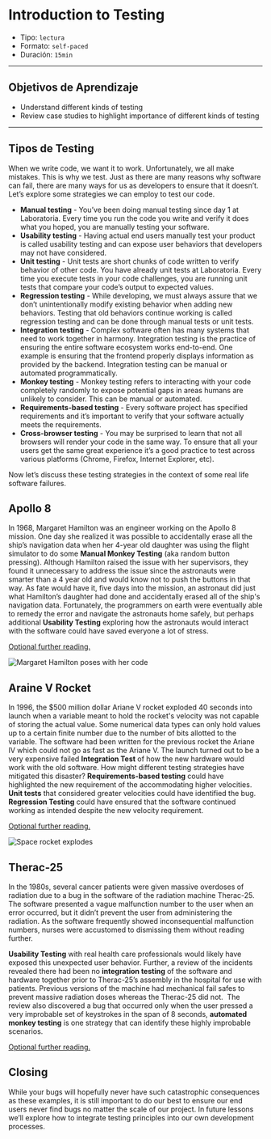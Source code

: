 # Introduction to Testing

- Tipo: `lectura`
- Formato: `self-paced`
- Duración: `15min`


***

## Objetivos de Aprendizaje

- Understand different kinds of testing
- Review case studies to highlight importance of different kinds of testing

***

## Tipos de Testing

When we write code, we want it to work. Unfortunately, we all make mistakes. This is why we test. Just as there are many reasons why software can fail, there are many ways for us as developers to ensure that it doesn’t. Let’s explore some strategies we can employ to test our code.

- **Manual testing** - You’ve been doing manual testing since day 1 at Laboratoria. Every time you run the code you write and verify it does what you hoped, you are manually testing your software.
- **Usability testing** - Having actual end users manually test your product is called usability testing and can expose user behaviors that developers may not have considered.
- **Unit testing** - Unit tests are short chunks of code written to verify behavior of other code. You have already unit tests at Laboratoria. Every time you execute tests in your code challenges, you are running unit tests that compare your code’s output to expected values.
- **Regression testing** - While developing, we must always assure that we don’t unintentionally modify existing behavior when adding new behaviors. Testing that old behaviors continue working is called regression testing and can be done through manual tests or unit tests.
- **Integration testing** - Complex software often has many systems that need to work together in harmony. Integration testing is the practice of ensuring the entire software ecosystem works end-to-end. One example is ensuring that the frontend properly displays information as provided by the backend. Integration testing can be manual or automated programmatically.
- **Monkey testing** - Monkey testing refers to interacting with your code completely randomly to expose potential gaps in areas humans are unlikely to consider. This can be manual or automated.
- **Requirements-based testing** - Every software project has specified requirements and it’s important to verify that your software actually meets the requirements.
- **Cross-browser testing** - You may be surprised to learn that not all browsers will render your code in the same way. To ensure that all your users get the same great experience it’s a good practice to test across various platforms (Chrome, Firefox, Internet Explorer, etc).

Now let’s discuss these testing strategies in the context of some real life software failures.

## Apollo 8

In 1968, Margaret Hamilton was an engineer working on the Apollo 8 mission. One day she realized it was possible to accidentally erase all the ship’s navigation data when her 4-year old daughter was using the flight simulator to do some **Manual Monkey Testing** (aka random button pressing). Although Hamilton raised the issue with her supervisors, they found it unnecessary to address the issue since the astronauts were smarter than a 4 year old and would know not to push the buttons in that way. As fate would have it, five days into the mission, an astronaut did just what Hamilton’s daughter had done and accidentally erased all of the ship's navigation data. Fortunately, the programmers on earth were eventually able to remedy the error and navigate the astronauts home safely, but perhaps additional **Usability Testing** exploring how the astronauts would interact with the software could have saved everyone a lot of stress.

[Optional further reading.](http://sheromargarethamilton.wordpress.com) 

![Margaret Hamilton poses with her code](http://www.grafoso.com/dc/wp-content/uploads/2016/07/ella-1.jpg)

## Araine V Rocket

In 1996, the $500 million dollar Ariane V rocket exploded 40 seconds into launch when a variable meant to hold the rocket's velocity was not capable of storing the actual value. Some numerical data types can only hold values up to a certain finite number due to the number of bits allotted to the variable. The software had been written for the previous rocket the Ariane IV which could not go as fast as the Ariane V. The launch turned out to be a very expensive failed **Integration Test** of how the new hardware would work with the old software. How might different testing strategies have mitigated this disaster? **Requirements-based testing** could have highlighted the new requirement of the accommodating higher velocities. **Unit tests** that considered greater velocities could have identified the bug. **Regression Testing** could have ensured that the software continued working as intended despite the new velocity requirement.

[Optional further reading.](http://www.microsiervos.com/archivo/espacio/veinte-anos-explosion-primer-ariane-5-por-fallo-software.html)

![Space rocket explodes](https://www.viva64.com/media/images/content/b/0426_Space_error/image1.png)

## Therac-25

In the 1980s, several cancer patients were given massive overdoses of radiation due to a bug in the software of the radiation machine Therac-25. The software presented a vague malfunction number to the user when an error occurred, but it didn’t prevent the user from administering the radiation. As the software frequently showed inconsequential malfunction numbers, nurses were accustomed to dismissing them without reading further. 

**Usability Testing** with real health care professionals would likely have exposed this unexpected user behavior. Further, a review of the incidents revealed there had been no **integration testing** of the software and hardware together prior to Therac-25’s assembly in the hospital for use with patients. Previous versions of the machine had mechanical fail safes to prevent massive radiation doses whereas the Therac-25 did not.  The review also discovered a bug that occurred only when the user pressed a very improbable set of keystrokes in the span of 8 seconds, **automated monkey testing** is one strategy that can identify these highly improbable scenarios.

[Optional further reading.](https://es.wikipedia.org/wiki/Therac-25)

## Closing

While your bugs will hopefully never have such catastrophic consequences as these examples, it is still important to do our best to ensure our end users never find bugs no matter the scale of our project. In future lessons we’ll explore how to integrate testing principles into our own development processes.


